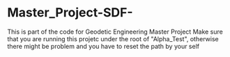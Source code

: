 # Master_Project-SDF-
This is part of the code for Geodetic Engineering Master Project
Make sure that you are running this projetc under the root of "Alpha_Test", otherwise there might be problem and you have to reset the path by your self
